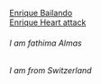 [Enrique Bailando](https://www.youtube.com/watch?v=NUsoVlDFqZg)  
[Enrique Heart attack](https://www.youtube.com/watch?v=sC2nElyx7Ds)  
###### I am fathima Almas  
###### I am from Switzerland  
